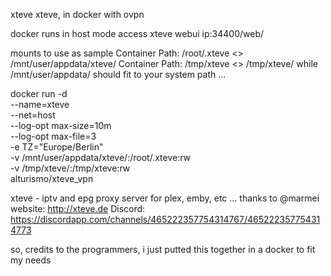 xteve
xteve, in docker with ovpn

docker runs in host mode
access xteve webui ip:34400/web/

mounts to use as sample
Container Path: /root/.xteve <> /mnt/user/appdata/xteve/
Container Path: /tmp/xteve <> /tmp/xteve/
while /mnt/user/appdata/ should fit to your system path ...

docker run -d \
  --name=xteve \
  --net=host \
  --log-opt max-size=10m \
  --log-opt max-file=3 \
  -e TZ="Europe/Berlin" \
  -v /mnt/user/appdata/xteve/:/root/.xteve:rw \
  -v /tmp/xteve/:/tmp/xteve:rw \
  alturismo/xteve_vpn

xteve - iptv and epg proxy server for plex, emby, etc ... thanks to @marmei
website: http://xteve.de
Discord: https://discordapp.com/channels/465222357754314767/465222357754314773

so, credits to the programmers, i just putted this together in a docker to fit my needs
